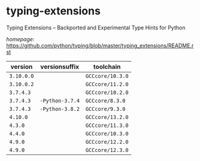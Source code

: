 # typing-extensions

Typing Extensions – Backported and Experimental Type Hints for Python

*homepage*: <https://github.com/python/typing/blob/master/typing_extensions/README.rst>

version | versionsuffix | toolchain
--------|---------------|----------
``3.10.0.0`` |  | ``GCCcore/10.3.0``
``3.10.0.2`` |  | ``GCCcore/11.2.0``
``3.7.4.3`` |  | ``GCCcore/10.2.0``
``3.7.4.3`` | ``-Python-3.7.4`` | ``GCCcore/8.3.0``
``3.7.4.3`` | ``-Python-3.8.2`` | ``GCCcore/9.3.0``
``4.10.0`` |  | ``GCCcore/13.2.0``
``4.3.0`` |  | ``GCCcore/11.3.0``
``4.4.0`` |  | ``GCCcore/10.3.0``
``4.9.0`` |  | ``GCCcore/12.2.0``
``4.9.0`` |  | ``GCCcore/12.3.0``
